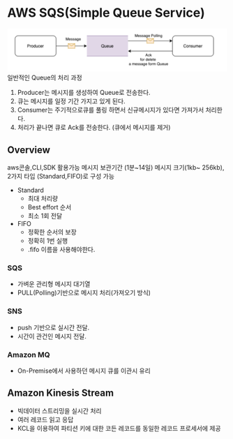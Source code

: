 # AWS SQS(Simple Queue Service)

![](aqs_sqs_image.png)
일반적인 Queue의 처리 과정
1. Producer는 메시지를 생성하여 Queue로 전송한다.
2. 큐는 메시지를 일정 기간 가지고 있게 된다.
3. Consumer는 주기적으로큐를 풀링 하면서 신규메시지가 있다면 가져가서 처리한다.
4. 처리가 끝나면 큐로 Ack를 전송한다. (큐에서 메시지를 제거)

## Overview
aws콘솔,CLI,SDK 활용가능
메시지 보관기간 (1분~14일)
메시지 크기(1kb~ 256kb),
2가지 타입 (Standard,FIFO)로 구성 가능
- Standard
  - 최대 처리량
  - Best effort 순서
  - 최소 1회 전달
- FIFO
  - 정확한 순서의 보장
  - 정확히 1번 실행
  - .fifo 이름을 사용해야한다.


### SQS
+ 가벼운 관리형 메시지 대기열
+ PULL(Polling)기반으로 메시지 처리(가져오기 방식)

### SNS
+ push 기반으로 실시간 전달.
+ 시간이 관건인 메시지 전달.

### Amazon MQ
+ On-Premise에서 사용하던 메시지 큐를 이관시 유리

## Amazon Kinesis Stream
+ 빅데이터 스트리밍을 실시간 처리
+ 여러 레코드 읽고 응답
+ KCL을 이용하여 파티션 키에 대한 코든 레코드를 동일한 레코드 프로세서에 제공

